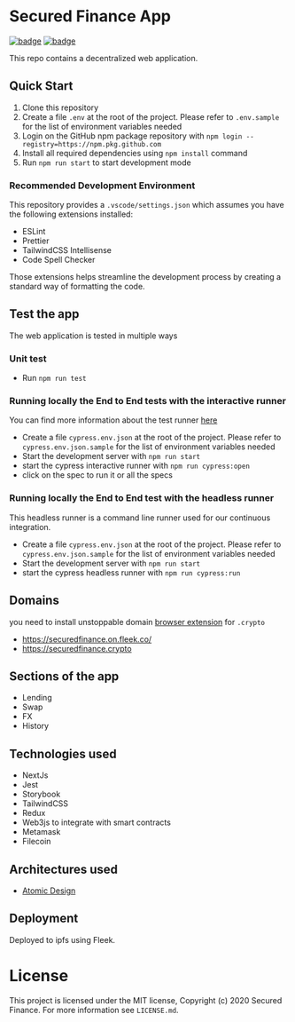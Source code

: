 # Secured Finance App

[![badge](https://img.shields.io/badge/submit%20for-HackFS-blue)](https://hack.ethglobal.co/showcase/secured-finance-recTkx6c1RDoLeaQm) [![badge](https://img.shields.io/badge/submit%20for-ETHOnline-ffe4b4)](https://hack.ethglobal.co/showcase/secured-finance-recJiyE8KWrV5VyHi)

This repo contains a decentralized web application.

## Quick Start

1. Clone this repository
2. Create a file `.env` at the root of the project. Please refer to `.env.sample` for the list of environment variables needed
3. Login on the GitHub npm package repository with `npm login --registry=https://npm.pkg.github.com`
4. Install all required dependencies using `npm install` command
5. Run `npm run start` to start development mode

### Recommended Development Environment
This repository provides a `.vscode/settings.json` which assumes you have the following extensions installed:
- ESLint
- Prettier
- TailwindCSS Intellisense
- Code Spell Checker

Those extensions helps streamline the development process by creating a standard way of formatting the code.

## Test the app
The web application is tested in multiple ways
### Unit test
- Run `npm run test`
### Running locally the End to End tests with the interactive runner
You can find more information about the test runner [here](https://docs.cypress.io/guides/core-concepts/test-runner#Clicking-on-Commands)
- Create a file `cypress.env.json` at the root of the project. Please refer to `cypress.env.json.sample` for the list of environment variables needed
- Start the development server with `npm run start`
- start the cypress interactive runner with `npm run cypress:open`
- click on the spec to run it or all the specs

### Running locally the End to End test with the headless runner
This headless runner is a command line runner used for our continuous integration.
- Create a file `cypress.env.json` at the root of the project. Please refer to `cypress.env.json.sample` for the list of environment variables needed
- Start the development server with `npm run start`
- start the cypress headless runner with `npm run cypress:run`
## Domains
you need to install unstoppable domain [browser extension](https://chrome.google.com/webstore/detail/unstoppable-extension/beelkklmblgdljamcmoffgfbdddfpnnl?hl=en) for `.crypto`
- https://securedfinance.on.fleek.co/
- https://securedfinance.crypto


## Sections of the app

- Lending
- Swap
- FX
- History

## Technologies used

- NextJs
- Jest
- Storybook
- TailwindCSS
- Redux
- Web3js to integrate with smart contracts
- Metamask
- Filecoin

## Architectures used

- [Atomic Design](https://atomicdesign.bradfrost.com/table-of-contents/)

## Deployment

Deployed to ipfs using Fleek.

# License

This project is licensed under the MIT license, Copyright (c) 2020 Secured Finance. For more information see `LICENSE.md`.
